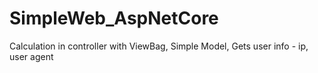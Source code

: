 # SimpleWeb_AspNetCore
Calculation in controller with ViewBag, 
Simple Model,
Gets user info - ip, user agent
